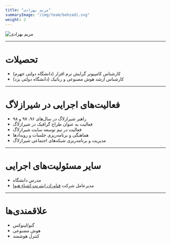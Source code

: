 ```yaml
---
title: "مریم بهزادی"
summaryImage: "/img/team/behzadi.svg"
weight: 2
---
```

![مریم بهزادی](/img/team/behzadi.svg)
<hr>

# تحصیلات
* کارشناس کامپیوتر گرایش نرم افزار (دانشگاه دولتی جهرم)
* کارشناس ارشد هوش مصنوعی و رباتیک (دانشگاه دولتی یزد)
<hr>

# فعالیت‌های اجرایی در شیرازلاگ
* راهبر شیرازلاگ در سال‌های ۹۶، ۹۷ و ۹۸
* فعالیت به عنوان طراح گرافیک در شیرازلاگ
* فعالیت در تیم توسعه سایت شیرازلاگ
* هماهنگی و برنامه‌ریزی جلسات و رویدادها
* مدیریت و برنامه‌ریزی شبکه‌های اجتماعی شیرازلاگ
 <hr>

# سایر مسئولیت‌های اجرایی
* مدرس دانشگاه
* مدیرعامل شرکت 
[فناوران اینترنت اشیاء هیوا](https://hiva-iot.com/)
<hr>

# علاقمندی‌ها
* گنو/لینوکس
* هوش مصنوعی
* کنترل هوشمند